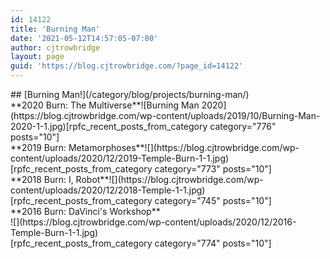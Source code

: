 ```yaml
---
id: 14122
title: 'Burning Man'
date: '2021-05-12T14:57:05-07:00'
author: cjtrowbridge
layout: page
guid: 'https://blog.cjtrowbridge.com/?page_id=14122'
---
```


<div>## [Burning Man!](/category/blog/projects/burning-man/)

<div>**2020 Burn: The Multiverse**![Burning Man 2020](https://blog.cjtrowbridge.com/wp-content/uploads/2019/10/Burning-Man-2020-1-1.jpg)[rpfc_recent_posts_from_category category="776" posts="10"]</div><div>**2019 Burn: Metamorphoses**![](https://blog.cjtrowbridge.com/wp-content/uploads/2020/12/2019-Temple-Burn-1-1.jpg)[rpfc_recent_posts_from_category category="773" posts="10"]</div><div>**2018 Burn: I, Robot**![](https://blog.cjtrowbridge.com/wp-content/uploads/2020/12/2018-Temple-1-1.jpg)</div><div>[rpfc_recent_posts_from_category category="745" posts="10"]</div><div>**2016 Burn: DaVinci's Workshop**</div><div>![](https://blog.cjtrowbridge.com/wp-content/uploads/2020/12/2016-Temple-Burn-1-1.jpg)</div><div>[rpfc_recent_posts_from_category category="774" posts="10"]</div><style>
.rpfc-container ul{<br />  list-style-position: inside;<br />}<br /></style></div>